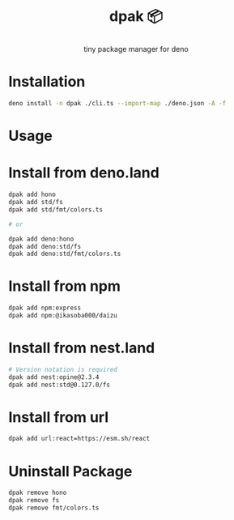 <h1>
  <p align="center">
    dpak 📦
  </p>
</h1>

<p align="center">
  tiny package manager for deno
</p>

# Installation
```sh
deno install -n dpak ./cli.ts --import-map ./deno.json -A -f
```

# Usage
# Install from deno.land

```sh
dpak add hono
dpak add std/fs
dpak add std/fmt/colors.ts

# or

dpak add deno:hono
dpak add deno:std/fs
dpak add deno:std/fmt/colors.ts
```

# Install from npm

```sh
dpak add npm:express
dpak add npm:@ikasoba000/daizu
```

# Install from nest.land

```sh
# Version notation is required
dpak add nest:opine@2.3.4
dpak add nest:std@0.127.0/fs
```

# Install from url

```sh
dpak add url:react=https://esm.sh/react
```

# Uninstall Package
```sh
dpak remove hono
dpak remove fs
dpak remove fmt/colors.ts
```